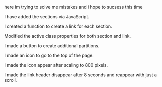 here im trying to solve me mistakes and i hope to sucsess this time 

I have added the sections via JavaScript.

I created a function to create a link for each section.

Modified the active class properties for both section and link.

I made a button to create additional partitions.

I made an icon to go to the top of the page.

I made the icon appear after scaling to 800 pixels.

I made the link header disappear after 8 seconds and reappear with just a scroll.
